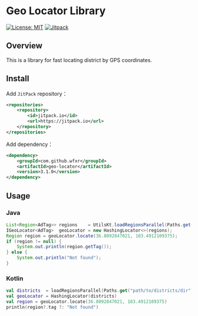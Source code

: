 # Geo Locator Library

[![License: MIT](https://img.shields.io/badge/License-MIT-yellow.svg)](https://opensource.org/licenses/MIT)
[![Jitpack](https://jitpack.io/v/wfxr/geo-locator.svg)](https://jitpack.io/#wfxr/geo-locator)

## Overview

This is a library for fast locating district by GPS coordinates.

## Install

Add `JitPack` repository：
```xml
<repositories>
    <repository>
        <id>jitpack.io</id>
        <url>https://jitpack.io</url>
    </repository>
</repositories>
```
Add dependency：
```xml
<dependency>
    <groupId>com.github.wfxr</groupId>
    <artifactId>geo-locator</artifactId>
    <version>3.1.0</version>
</dependency>
```

## Usage

### Java
``` java
List<Region<AdTag>> regions    = UtilsKt.loadRegionsParallel(Paths.get("path/to/districts/dir"));
IGeoLocator<AdTag>  geoLocator = new HashingLocator<>(regions);
Region region = geoLocator.locate(36.8092847021, 103.4912109375);
if (region != null) {
    System.out.println(region.getTag());
} else {
    System.out.println("Not found");
}
```

### Kotlin
``` kotlin
val districts  = loadRegionsParallel(Paths.get("path/to/districts/dir"))
val geoLocator = HashingLocator(districts)
val region = geoLocator.locate(36.8092847021, 103.4912109375)
println(region?.tag ?: "Not found")
```

